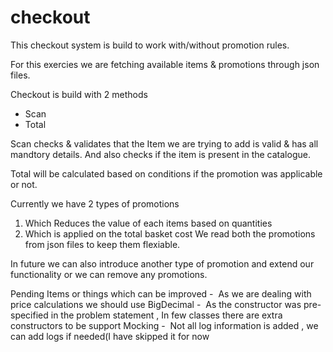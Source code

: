 # checkout

This checkout system is build to work with/without promotion rules.

For this exercies we are fetching available items & promotions through json files.

Checkout is build with 2 methods
  - Scan
  - Total
  
  Scan checks & validates that the Item we are trying to add is  valid & has all mandtory details. 
  And also checks if the item is present in the catalogue.
  
  Total will be calculated based on conditions if the promotion was applicable or not.
  
 Currently we have 2 types of promotions 
  1) Which Reduces the value of each items based on quantities
  2) Which is applied on the total basket cost
   We read both the promotions from json files to keep them flexiable.

In future we can also introduce another type of promotion and extend our functionality or we can remove any promotions.

Pending Items or things which can be improved
-  As we are dealing with price calculations we should use BigDecimal
-  As the constructor was pre-specified in the problem statement , In few classes there are extra constructors to be support Mocking
-  Not all log information is added , we can add logs if needed(I have skipped it for now
